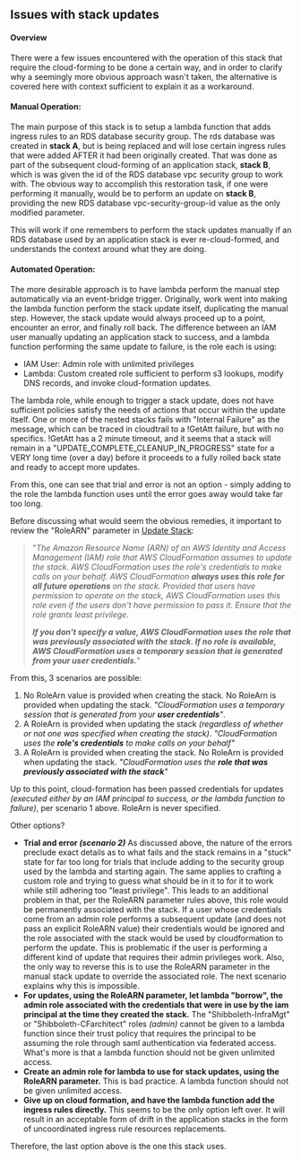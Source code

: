 ## Issues with stack updates

#### Overview

There were a few issues encountered with the operation of this stack that require the cloud-forming to be done a certain way, and in order to clarify why a seemingly more obvious approach wasn't taken, the alternative is covered here with context sufficient to explain it as a workaround.

#### Manual Operation:

The main purpose of this stack is to setup a lambda function that adds ingress rules to an RDS database security group. The rds database was created in **stack A**, but is being replaced and will lose certain ingress rules that were added AFTER it had been originally created. That was done as part of the subsequent cloud-forming of an application stack, **stack B**, which is was given the id of the RDS database vpc security group to work with.
The obvious way to accomplish this restoration task, if one were performing it manually, would be to perform an update on **stack B**, providing the new RDS database vpc-security-group-id value as the only modified parameter.

This will work if one remembers to perform the stack updates manually if an RDS database used by an application stack is ever re-cloud-formed, and understands the context around what they are doing.

#### Automated Operation:

The more desirable approach is to have lambda perform the manual step automatically via an event-bridge trigger.
Originally, work went into making the lambda function perform the stack update itself, duplicating the manual step. However, the stack update would always proceed up to a point, encounter an error, and finally roll back.
The difference between an IAM user manually updating an application stack to success, and a lambda function performing the same update to failure, is the role each is using:

- IAM User: Admin role with unlimited privileges
- Lambda: Custom created role sufficient to perform s3 lookups, modify DNS records, and invoke cloud-formation updates.

The lambda role, while enough to trigger a stack update, does not have sufficient policies satisfy the needs of actions that occur within the update itself.
One or more of the nested stacks fails with "Internal Failure" as the message, which can be traced in cloudtrail to a !GetAtt failure, but with no specifics.
!GetAtt has a 2 minute timeout, and it seems that a stack will remain in a "UPDATE_COMPLETE_CLEANUP_IN_PROGRESS" state for a VERY long time (over a day) before it proceeds to a fully rolled back state and ready to accept more updates.

From this, one can see that trial and error is not an option - simply adding to the role the lambda function uses until the error goes away would take far too long.

Before discussing what would seem the obvious remedies, it important to review the "RoleARN" parameter in [Update Stack](https://docs.aws.amazon.com/AWSCloudFormation/latest/APIReference/API_UpdateStack.html):

> "*The Amazon Resource Name (ARN) of an AWS Identity and Access Management (IAM) role that AWS CloudFormation assumes to update the stack. AWS CloudFormation uses the role's credentials to make calls on your behalf. AWS CloudFormation **always uses this role for all future operations** on the stack. Provided that users have permission to operate on the stack, AWS CloudFormation uses this role even if the users don't have permission to pass it. Ensure that the role grants least privilege.*
>
> ***If you don't specify a value, AWS CloudFormation uses the role that was previously associated with the stack. If no role is available, AWS CloudFormation uses a temporary session that is generated from your user credentials.***"

From this, 3 scenarios are possible:

1. No RoleArn value is provided when creating the stack. No RoleArn is provided when updating the stack.
   *"CloudFormation uses a temporary session that is generated from your **user credentials**"*.
2. A RoleArn is provided when updating the stack *(regardless of whether or not one was specified when creating the stack)*.
   *"CloudFormation uses the **role's credentials** to make calls on your behalf"*
3. A RoleArn is provided when creating the stack. No RoleArn is provided when updating the stack.
   *"CloudFormation uses the **role that was previously associated with the stack**"*

Up to this point, cloud-formation has been passed credentials for updates *(executed either by an IAM principal to success, or the lambda function to failure)*, per scenario 1 above. RoleArn is never specified.

Other options?

- **Trial and error *(scenario 2)***
  As discussed above, the nature of the errors preclude exact details as to what fails and the stack remains in a "stuck" state for far too long for trials that include adding to the security group used by the lambda and starting again. The same applies to crafting a custom role and trying to guess what should be in it to for it to work while still adhering too "least privilege". 
  This leads to an additional problem in that, per the RoleARN parameter rules above, this role would be permanently associated with the stack.
  If a user whose credentials come from an admin role performs a subsequent update (and does not pass an explicit RoleARN value) their credentials would be ignored and the role associated with the stack would be used by cloudformation to perform the update. This is problematic if the user is performing a different kind of update that requires their admin privileges work. Also, the only way to reverse this is to use the RoleARN parameter in the manual stack update to override the associated role. The next scenario explains why this is impossible. 
- **For updates, using the RoleARN parameter, let lambda "borrow", the admin role associated with the credentials that were in use by the iam principal at the time they created the stack.**
  The "Shibboleth-InfraMgt" or "Shibboleth-CFarchitect" roles *(admin)* cannot be given to a lambda function since their trust policy that requires the principal to be assuming the role through saml authentication via federated access.
  What's more is that a lambda function should not be given unlimited access. 
- **Create an admin role for lambda to use for stack updates, using the RoleARN parameter.**
  This is bad practice. A lambda function should not be given unlimited access.
- **Give up on cloud formation, and have the lambda function add the ingress rules directly.**
  This seems to be the only option left over. It will result in an acceptable form of drift in the application stacks in the form of uncoordinated ingress rule resources replacements.

Therefore, the last option above is the one this stack uses.